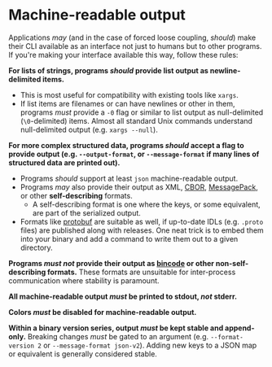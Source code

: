 # Machine-readable output

Applications *may* (and in the case of forced loose coupling, *should*) make their CLI available as an interface not just to humans but to other programs. If you're making your interface available this way, follow these rules:

**For lists of strings, programs *should* provide list output as newline-delimited items.**
* This is most useful for compatibility with existing tools like `xargs`.
* If list items are filenames or can have newlines or other in them, programs *must* provide a `-0` flag or similar to list output as null-delimited (`\0`-delimited) items. Almost all standard Unix commands understand null-delimited output (e.g. `xargs --null`).

**For more complex structured data, programs *should* accept a flag to provide output (e.g. `--output-format`, or `--message-format` if many lines of structured data are printed out).**
* Programs *should* support at least `json` machine-readable output.
* Programs *may* also provide their output as XML, [CBOR](https://cbor.io/), [MessagePack](https://msgpack.org/index.html), or other **self-describing** formats.
  * A self-describing format is one where the keys, or some equivalent, are part of the serialized output.
* Formats like [protobuf](https://developers.google.com/protocol-buffers) are suitable as well, if up-to-date IDLs (e.g. `.proto` files) are published along with releases. One neat trick is to embed them into your binary and add a command to write them out to a given directory.

**Programs *must not* provide their output as [bincode](https://github.com/bincode-org/bincode) or other non-self-describing formats.** These formats are unsuitable for inter-process communication where stability is paramount.

**All machine-readable output *must* be printed to stdout, *not* stderr.**

**Colors *must* be disabled for machine-readable output.**

**Within a binary version series, output *must* be kept stable and append-only.** Breaking changes *must* be gated to an argument (e.g. `--format-version 2` or `--message-format json-v2`). Adding new keys to a JSON map or equivalent is generally considered stable.
